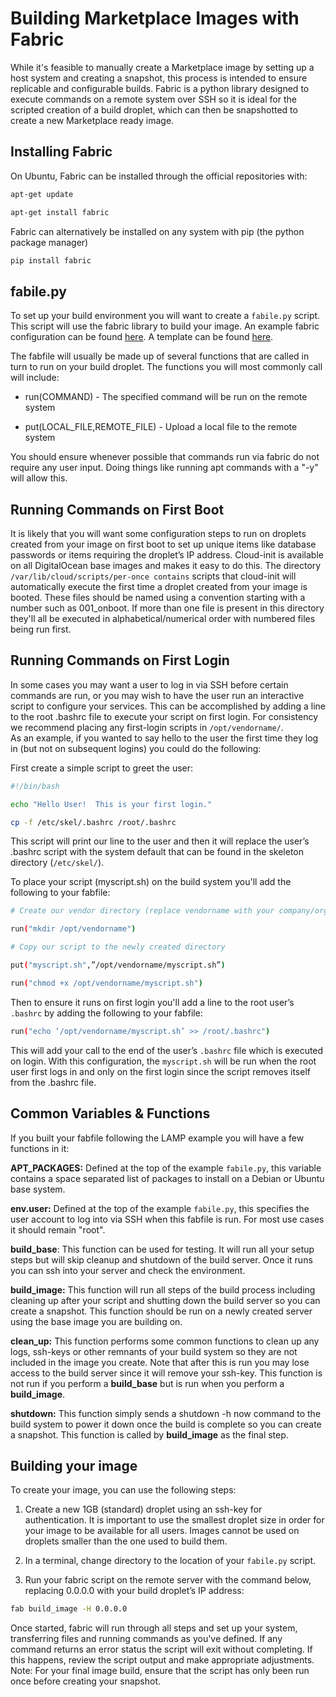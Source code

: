 # Building Marketplace Images with Fabric

While it's feasible to manually create a Marketplace image by setting up a host system and creating a snapshot, this process 
is intended to ensure replicable and configurable builds.  Fabric is a python library designed to execute commands on a 
remote system over SSH so it is ideal for the scripted creation of a build droplet, which can then be snapshotted to create 
a new Marketplace ready image.

## Installing Fabric

On Ubuntu, Fabric can be installed through the official repositories with:

```bash
apt-get update
```

```bash
apt-get install fabric
```

Fabric can alternatively be installed on any system with pip (the python package manager)

```bash
pip install fabric
```

## fabile.py

To set up your build environment you will want to create a `fabile.py` script.  This script will use the fabric library to 
build your image.  An example fabric configuration can be found [here](samples/LAMP.zip). A template can be found [here](template/).

The fabfile will usually be made up of several functions that are called in turn to run on your build droplet.  The functions 
you will most commonly call will include:

* run(COMMAND) - The specified command will be run on the remote system

* put(LOCAL_FILE,REMOTE_FILE) - Upload a local file to the remote system

You should ensure whenever possible that commands run via fabric do not require any user input.  Doing things like running 
apt commands with a "-y" will allow this.

## Running Commands on First Boot

It is likely that you will want some configuration steps to run on droplets created from your image on first boot to set 
up unique items like database passwords or items requiring the droplet’s IP address.  Cloud-init is available on all DigitalOcean 
base images and makes it easy to do this.  The directory `/var/lib/cloud/scripts/per-once contains` scripts that cloud-init 
will automatically execute the first time a droplet created from your image is booted.  These files should be named using 
a convention starting with a number such as 001_onboot.  If more than one file is present in this directory they'll all be 
executed in alphabetical/numerical order with numbered files being run first.

## Running Commands on First Login

In some cases you may want a user to log in via SSH before certain commands are run, or you may wish to have the user run 
an interactive script to configure your services.  This can be accomplished by adding a line to the root .bashrc file to 
execute your script on first login.  For consistency we recommend placing any first-login scripts in `/opt/vendorname/`.  
As an example, if you wanted to say hello to the user the first time they log in (but not on subsequent logins) you could 
do the following:

First create a simple script to greet the user:

```bash
#!/bin/bash

echo "Hello User!  This is your first login."

cp -f /etc/skel/.bashrc /root/.bashrc
```

This script will print our line to the user and then it will replace the user’s .bashrc script with the system default that 
can be found in the skeleton directory (`/etc/skel/`). 

To place your script (myscript.sh) on the build system you'll add the following to your fabfile:

```bash
# Create our vendor directory (replace vendorname with your company/org name)

run("mkdir /opt/vendorname")

# Copy our script to the newly created directory

put("myscript.sh",”/opt/vendorname/myscript.sh”)

run("chmod +x /opt/vendorname/myscript.sh")
```

Then to ensure it runs on first login you'll add a line to the root user’s `.bashrc` by adding the following to your fabfile:

```bash
run("echo ‘/opt/vendorname/myscript.sh’ >> /root/.bashrc")
```

This will add your call to the end of the user’s `.bashrc` file which is executed on login.  With this configuration, the `myscript.sh`
will be run when the root user first logs in and only on the first login since the script removes itself from the .bashrc file.

## Common Variables & Functions

If you built your fabfile following the LAMP example you will have a few functions in it:

**APT_PACKAGES:** Defined at the top of the example `fabile.py`, this variable contains a space separated list of packages 
to install on a Debian or Ubuntu base system.  

**env.user:** Defined at the top of the example `fabile.py`, this specifies the user account to log into via SSH when this 
fabfile is run.  For most use cases it should remain "root".

**build_base**:  This function can be used for testing.  It will run all your setup steps but will skip cleanup and shutdown 
of the build server.  Once it runs you can ssh into your server and check the environment.

**build_image:** This function will run all steps of the build process including cleaning up after your script and shutting 
down the build server so you can create a snapshot.  This function should be run on a newly created server using the base 
image you are building on.

**clean_up:** This function performs some common functions to clean up any logs, ssh-keys or other remnants of your build 
system so they are not included in the image you create.  Note that after this is run you may lose access to the build server 
since it will remove your ssh-key.  This function is not run if you perform a **build_base** but is run when you perform 
a **build_image**.

**shutdown:** This function simply sends a shutdown -h now command to the build system to power it down once the build is 
complete so you can create a snapshot.  This function is called by **build_image** as the final step.

## Building your image

To create your image, you can use the following steps:

1. Create a new 1GB (standard) droplet using an ssh-key for authentication.  It is important to use the smallest droplet 
size in order for your image to be available for all users.  Images cannot be used on droplets smaller than the one used 
to build them.

2. In a terminal, change directory to the location of your `fabile.py` script.

3. Run your fabric script on the remote server with the command below, replacing 0.0.0.0 with your build droplet’s IP address:

```bash
fab build_image -H 0.0.0.0
```

Once started, fabric will run through all steps and set up your system, transferring files and running commands as you've 
defined.  If any command returns an error status the script will exit without completing.  If this happens, review the script 
output and make appropriate adjustments.  Note: For your final image build, ensure that the script has only been run once 
before creating your snapshot.
